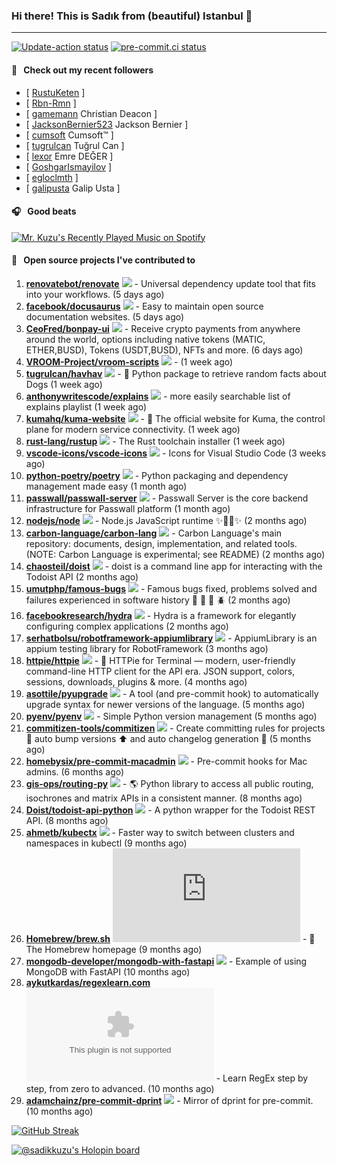 ### Hi there! This is Sadık from (beautiful) Istanbul 👋

---

[![Update-action status](https://github.com/sadikkuzu/sadikkuzu/actions/workflows/sadikkuzu.yml/badge.svg)](https://github.com/sadikkuzu/sadikkuzu/actions/workflows/sadikkuzu.yml)
[![pre-commit.ci status](https://results.pre-commit.ci/badge/github/sadikkuzu/sadikkuzu/master.svg)](https://results.pre-commit.ci/latest/github/sadikkuzu/sadikkuzu/master)

#### 🔭 &nbsp; Check out my recent followers

- [ [RustuKeten](https://github.com/RustuKeten)  ]
- [ [Rbn-Rmn](https://github.com/Rbn-Rmn)  ]
- [ [gamemann](https://github.com/gamemann) Christian Deacon ]
- [ [JacksonBernier523](https://github.com/JacksonBernier523) Jackson Bernier ]
- [ [cumsoft](https://github.com/cumsoft) Cumsoft™ ]
- [ [tugrulcan](https://github.com/tugrulcan) Tuğrul Can ]
- [ [lexor](https://github.com/lexor) Emre DEĞER ]
- [ [GoshgarIsmayilov](https://github.com/GoshgarIsmayilov)  ]
- [ [egloclmth](https://github.com/egloclmth)  ]
- [ [galipusta](https://github.com/galipusta) Galip Usta ]

#### 🎧 &nbsp; Good beats

[![Mr. Kuzu's Recently Played Music on Spotify](https://spotify-recently-played-readme.vercel.app/api?user=5cfgfpgmik69ly41rspaiod2a&count=3&unique=1)](https://open.spotify.com/user/5cfgfpgmik69ly41rspaiod2a)

#### 🚀 &nbsp; Open source projects I've contributed to
1. [**renovatebot/renovate**](https://github.com/renovatebot/renovate/commits?author=sadikkuzu) [![](https://img.shields.io/github/stars/renovatebot/renovate?style=social)](https://github.com/renovatebot/renovate/stargazers) - Universal dependency update tool that fits into your workflows. (5 days ago)
1. [**facebook/docusaurus**](https://github.com/facebook/docusaurus/commits?author=sadikkuzu) [![](https://img.shields.io/github/stars/facebook/docusaurus?style=social)](https://github.com/facebook/docusaurus/stargazers) - Easy to maintain open source documentation websites. (5 days ago)
1. [**CeoFred/bonpay-ui**](https://github.com/CeoFred/bonpay-ui/commits?author=sadikkuzu) [![](https://img.shields.io/github/stars/CeoFred/bonpay-ui?style=social)](https://github.com/CeoFred/bonpay-ui/stargazers) - Receive crypto payments from anywhere around the world, options including native tokens (MATIC, ETHER,BUSD), Tokens (USDT,BUSD), NFTs and more. (6 days ago)
1. [**VROOM-Project/vroom-scripts**](https://github.com/VROOM-Project/vroom-scripts/commits?author=sadikkuzu) [![](https://img.shields.io/github/stars/VROOM-Project/vroom-scripts?style=social)](https://github.com/VROOM-Project/vroom-scripts/stargazers) -  (1 week ago)
1. [**tugrulcan/havhav**](https://github.com/tugrulcan/havhav/commits?author=sadikkuzu) [![](https://img.shields.io/github/stars/tugrulcan/havhav?style=social)](https://github.com/tugrulcan/havhav/stargazers) - :bone: Python package to retrieve random facts about Dogs (1 week ago)
1. [**anthonywritescode/explains**](https://github.com/anthonywritescode/explains/commits?author=sadikkuzu) [![](https://img.shields.io/github/stars/anthonywritescode/explains?style=social)](https://github.com/anthonywritescode/explains/stargazers) - more easily searchable list of explains playlist (1 week ago)
1. [**kumahq/kuma-website**](https://github.com/kumahq/kuma-website/commits?author=sadikkuzu) [![](https://img.shields.io/github/stars/kumahq/kuma-website?style=social)](https://github.com/kumahq/kuma-website/stargazers) - 🐻 The official website for Kuma, the control plane for modern service connectivity. (1 week ago)
1. [**rust-lang/rustup**](https://github.com/rust-lang/rustup/commits?author=sadikkuzu) [![](https://img.shields.io/github/stars/rust-lang/rustup?style=social)](https://github.com/rust-lang/rustup/stargazers) - The Rust toolchain installer (1 week ago)
1. [**vscode-icons/vscode-icons**](https://github.com/vscode-icons/vscode-icons/commits?author=sadikkuzu) [![](https://img.shields.io/github/stars/vscode-icons/vscode-icons?style=social)](https://github.com/vscode-icons/vscode-icons/stargazers) - Icons for Visual Studio Code (3 weeks ago)
1. [**python-poetry/poetry**](https://github.com/python-poetry/poetry/commits?author=sadikkuzu) [![](https://img.shields.io/github/stars/python-poetry/poetry?style=social)](https://github.com/python-poetry/poetry/stargazers) - Python packaging and dependency management made easy (1 month ago)
1. [**passwall/passwall-server**](https://github.com/passwall/passwall-server/commits?author=sadikkuzu) [![](https://img.shields.io/github/stars/passwall/passwall-server?style=social)](https://github.com/passwall/passwall-server/stargazers) - Passwall Server is the core backend infrastructure for Passwall platform (1 month ago)
1. [**nodejs/node**](https://github.com/nodejs/node/commits?author=sadikkuzu) [![](https://img.shields.io/github/stars/nodejs/node?style=social)](https://github.com/nodejs/node/stargazers) - Node.js JavaScript runtime :sparkles::turtle::rocket::sparkles: (2 months ago)
1. [**carbon-language/carbon-lang**](https://github.com/carbon-language/carbon-lang/commits?author=sadikkuzu) [![](https://img.shields.io/github/stars/carbon-language/carbon-lang?style=social)](https://github.com/carbon-language/carbon-lang/stargazers) - Carbon Language&#39;s main repository: documents, design, implementation, and related tools. (NOTE: Carbon Language is experimental; see README) (2 months ago)
1. [**chaosteil/doist**](https://github.com/chaosteil/doist/commits?author=sadikkuzu) [![](https://img.shields.io/github/stars/chaosteil/doist?style=social)](https://github.com/chaosteil/doist/stargazers) - doist is a command line app for interacting with the Todoist API (2 months ago)
1. [**umutphp/famous-bugs**](https://github.com/umutphp/famous-bugs/commits?author=sadikkuzu) [![](https://img.shields.io/github/stars/umutphp/famous-bugs?style=social)](https://github.com/umutphp/famous-bugs/stargazers) - Famous bugs fixed, problems solved and failures experienced  in software history :bug: :bee: :ant: :beetle: (2 months ago)
1. [**facebookresearch/hydra**](https://github.com/facebookresearch/hydra/commits?author=sadikkuzu) [![](https://img.shields.io/github/stars/facebookresearch/hydra?style=social)](https://github.com/facebookresearch/hydra/stargazers) - Hydra is a framework for elegantly configuring complex applications (2 months ago)
1. [**serhatbolsu/robotframework-appiumlibrary**](https://github.com/serhatbolsu/robotframework-appiumlibrary/commits?author=sadikkuzu) [![](https://img.shields.io/github/stars/serhatbolsu/robotframework-appiumlibrary?style=social)](https://github.com/serhatbolsu/robotframework-appiumlibrary/stargazers) - AppiumLibrary is an appium testing library for RobotFramework (3 months ago)
1. [**httpie/httpie**](https://github.com/httpie/httpie/commits?author=sadikkuzu) [![](https://img.shields.io/github/stars/httpie/httpie?style=social)](https://github.com/httpie/httpie/stargazers) - 🥧 HTTPie for Terminal — modern, user-friendly command-line HTTP client for the API era. JSON support, colors, sessions, downloads, plugins &amp; more. (4 months ago)
1. [**asottile/pyupgrade**](https://github.com/asottile/pyupgrade/commits?author=sadikkuzu) [![](https://img.shields.io/github/stars/asottile/pyupgrade?style=social)](https://github.com/asottile/pyupgrade/stargazers) - A tool (and pre-commit hook) to automatically upgrade syntax for newer versions of the language. (5 months ago)
1. [**pyenv/pyenv**](https://github.com/pyenv/pyenv/commits?author=sadikkuzu) [![](https://img.shields.io/github/stars/pyenv/pyenv?style=social)](https://github.com/pyenv/pyenv/stargazers) - Simple Python version management (5 months ago)
1. [**commitizen-tools/commitizen**](https://github.com/commitizen-tools/commitizen/commits?author=sadikkuzu) [![](https://img.shields.io/github/stars/commitizen-tools/commitizen?style=social)](https://github.com/commitizen-tools/commitizen/stargazers) - Create committing rules for projects :rocket: auto bump versions :arrow_up: and auto changelog generation :open_file_folder:  (5 months ago)
1. [**homebysix/pre-commit-macadmin**](https://github.com/homebysix/pre-commit-macadmin/commits?author=sadikkuzu) [![](https://img.shields.io/github/stars/homebysix/pre-commit-macadmin?style=social)](https://github.com/homebysix/pre-commit-macadmin/stargazers) - Pre-commit hooks for Mac admins. (6 months ago)
1. [**gis-ops/routing-py**](https://github.com/gis-ops/routing-py/commits?author=sadikkuzu) [![](https://img.shields.io/github/stars/gis-ops/routing-py?style=social)](https://github.com/gis-ops/routing-py/stargazers) - 🌎 Python library to access all public routing, isochrones and matrix APIs in a consistent manner. (8 months ago)
1. [**Doist/todoist-api-python**](https://github.com/Doist/todoist-api-python/commits?author=sadikkuzu) [![](https://img.shields.io/github/stars/Doist/todoist-api-python?style=social)](https://github.com/Doist/todoist-api-python/stargazers) - A python wrapper for the Todoist REST API. (8 months ago)
1. [**ahmetb/kubectx**](https://github.com/ahmetb/kubectx/commits?author=sadikkuzu) [![](https://img.shields.io/github/stars/ahmetb/kubectx?style=social)](https://github.com/ahmetb/kubectx/stargazers) - Faster way to switch between clusters and namespaces in kubectl (9 months ago)
1. [**Homebrew/brew.sh**](https://github.com/Homebrew/brew.sh/commits?author=sadikkuzu) [![](https://img.shields.io/github/stars/Homebrew/brew.sh?style=social)](https://github.com/Homebrew/brew.sh/stargazers) - 🔖 The Homebrew homepage (9 months ago)
1. [**mongodb-developer/mongodb-with-fastapi**](https://github.com/mongodb-developer/mongodb-with-fastapi/commits?author=sadikkuzu) [![](https://img.shields.io/github/stars/mongodb-developer/mongodb-with-fastapi?style=social)](https://github.com/mongodb-developer/mongodb-with-fastapi/stargazers) - Example of using MongoDB with FastAPI (10 months ago)
1. [**aykutkardas/regexlearn.com**](https://github.com/aykutkardas/regexlearn.com/commits?author=sadikkuzu) [![](https://img.shields.io/github/stars/aykutkardas/regexlearn.com?style=social)](https://github.com/aykutkardas/regexlearn.com/stargazers) - Learn RegEx step by step, from zero to advanced. (10 months ago)
1. [**adamchainz/pre-commit-dprint**](https://github.com/adamchainz/pre-commit-dprint/commits?author=sadikkuzu) [![](https://img.shields.io/github/stars/adamchainz/pre-commit-dprint?style=social)](https://github.com/adamchainz/pre-commit-dprint/stargazers) - Mirror of dprint for pre-commit. (10 months ago)


[![GitHub Streak](https://streak-stats.demolab.com?user=sadikkuzu&theme=github-dark&hide_border=true&date_format=M%20j%5B%2C%20Y%5D)](https://git.io/streak-stats)

[![@sadikkuzu's Holopin board](https://holopin.io/api/user/board?user=sadikkuzu)](https://holopin.io/@sadikkuzu)
